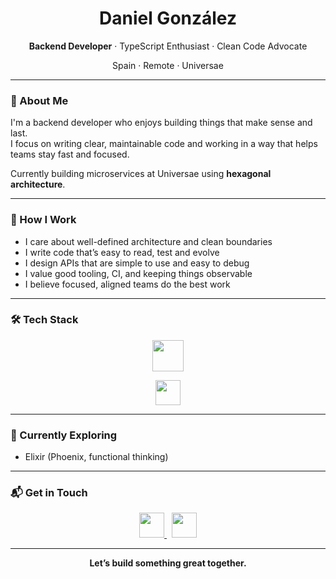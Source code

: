 <h1 align="center">Daniel González</h1>
<p align="center">
  <strong>Backend Developer</strong> · TypeScript Enthusiast · Clean Code Advocate  
</p>
<p align="center">
  Spain · Remote · Universae
</p>

---

### 🚀 About Me

I'm a backend developer who enjoys building things that make sense and last.  
I focus on writing clear, maintainable code and working in a way that helps teams stay fast and focused.

Currently building microservices at Universae using **hexagonal architecture**.

---

### 🔧 How I Work

- I care about well-defined architecture and clean boundaries  
- I write code that’s easy to read, test and evolve  
- I design APIs that are simple to use and easy to debug  
- I value good tooling, CI, and keeping things observable  
- I believe focused, aligned teams do the best work

---

### 🛠 Tech Stack

<p align="center">
  <img src="https://skillicons.dev/icons?i=nodejs,nestjs,typescript,javascript,postgres,mysql,postman" height="50" />
</p>

<p align="center">
  <img src="https://skillicons.dev/icons?i=docker,git,linux,vscode" height="40" />
</p>

---

### 🌱 Currently Exploring

- Elixir (Phoenix, functional thinking)

---

### 📬 Get in Touch

<p align="center">
  <a href="https://www.linkedin.com/in/daniel-gonzalez-sierra/" target="_blank">
    <img src="https://skillicons.dev/icons?i=linkedin" width="40" />
  </a>
  &nbsp;
  <a href="https://github.com/GSDanii" target="_blank">
    <img src="https://skillicons.dev/icons?i=github" width="40" />
  </a>
</p>

---

<p align="center">
  <strong>Let’s build something great together.</strong>
</p>
